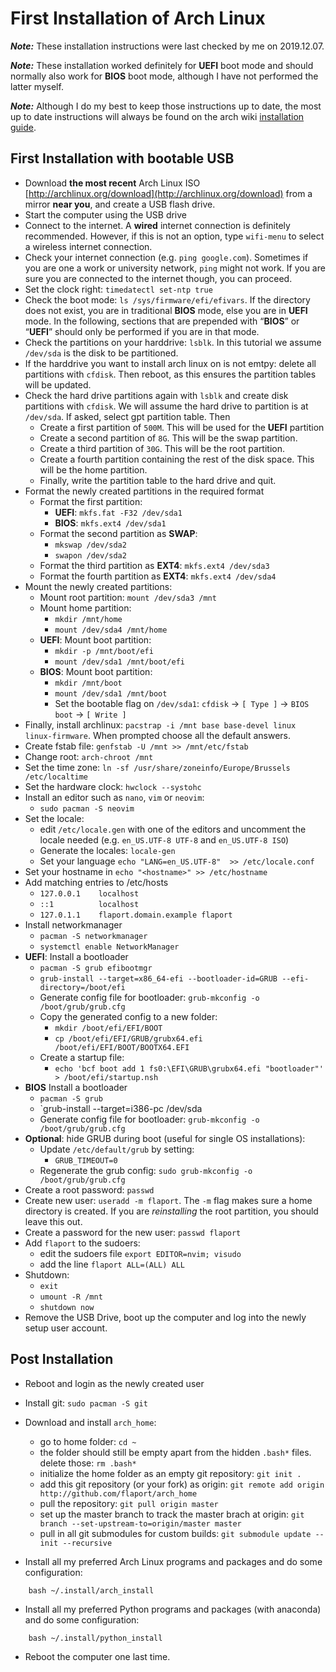 # First Installation of Arch Linux

***Note:*** These installation instructions were last checked by me on
2019.12.07.

***Note:*** These installation worked definitely for **UEFI** boot mode and
should normally also work for **BIOS** boot mode, although I have not performed
the latter myself.

***Note:*** Although I do my best to keep those instructions up to date, the
most up to date instructions will always be found on the arch wiki
[installation guide](https://wiki.archlinux.org/index.php/Installation_guide).

## First Installation with bootable USB
* Download **the most recent** Arch Linux ISO [http://archlinux.org/download](http://archlinux.org/download) from a mirror **near you**, and create a USB flash drive.
* Start the computer using the USB drive
* Connect to the internet. A **wired** internet connection is definitely recommended. However, if this is not an option, type `wifi-menu` to select a wireless internet connection.
* Check your internet connection (e.g. `ping google.com`). Sometimes if you are one a work or university network, `ping` might not work. If you are sure you are connected to the internet though, you can proceed.
* Set the clock right: `timedatectl set-ntp true`
* Check the boot mode: `ls /sys/firmware/efi/efivars`. If the directory does not exist, you are in traditional **BIOS** mode, else you are in **UEFI** mode. In the following, sections that are prepended with “**BIOS**” or “**UEFI**” should only be performed if you are in that mode.
* Check the partitions on your harddrive: `lsblk`. In this tutorial we assume `/dev/sda` is the disk to be partitioned.
* If the harddrive you want to install arch linux on is not emtpy: delete all partitions with `cfdisk`. Then reboot, as this ensures the partition tables will be updated.
* Check the hard drive partitions again with `lsblk` and create disk partitions with `cfdisk`. We will assume the hard drive to partition is at `/dev/sda`. If asked, select gpt partition table. Then
    * Create a first partition of `500M`. This will be used for the **UEFI** partition
    * Create a second partition of `8G`. This will be the swap partition.
    * Create a third partition of `30G`. This will be the root partition.
    * Create a fourth partition containing the rest of the disk space. This will be the home partition.
    * Finally, write the partition table to the hard drive and quit.
* Format the newly created partitions in the required format
    * Format the first partition:
        * **UEFI**: `mkfs.fat -F32 /dev/sda1`
        * **BIOS**: `mkfs.ext4 /dev/sda1`
    * Format the second partition as **SWAP**:
        * `mkswap /dev/sda2`
        * `swapon /dev/sda2`
    * Format the third partition as **EXT4**: `mkfs.ext4 /dev/sda3`
    * Format the fourth partition as **EXT4**: `mkfs.ext4 /dev/sda4`
* Mount the newly created partitions:
    * Mount root partition: `mount /dev/sda3 /mnt`
    * Mount home partition:
        * `mkdir /mnt/home`
        * `mount /dev/sda4 /mnt/home`
    * **UEFI**: Mount boot partition:
        * `mkdir -p /mnt/boot/efi`
        * `mount /dev/sda1 /mnt/boot/efi`
    * **BIOS**: Mount boot partition:
        * `mkdir /mnt/boot`
        * `mount /dev/sda1 /mnt/boot`
        * Set the bootable flag on `/dev/sda1`: `cfdisk` -> `[ Type ]` -> `BIOS boot` -> `[ Write ]`
* Finally, install archlinux: `pacstrap -i /mnt base base-devel linux linux-firmware`. When prompted choose all the default answers.
* Create fstab file: `genfstab -U /mnt >> /mnt/etc/fstab`
* Change root: `arch-chroot /mnt`
* Set the time zone: `ln -sf /usr/share/zoneinfo/Europe/Brussels /etc/localtime`
* Set the hardware clock: `hwclock --systohc`
* Install an editor such as `nano`, `vim` or `neovim`:
    * `sudo pacman -S neovim`
* Set the locale:
    * edit `/etc/locale.gen` with one of the editors and uncomment the locale needed (e.g. `en_US.UTF-8 UTF-8` and `en_US.UTF-8 ISO`)
    * Generate the locales: `locale-gen`
    * Set your language `echo "LANG=en_US.UTF-8"  >> /etc/locale.conf`
* Set your hostname in `echo "<hostname>" >> /etc/hostname`
* Add matching entries to /etc/hosts
    * `127.0.0.1    localhost`
    * `::1          localhost`
    * `127.0.1.1    flaport.domain.example flaport`
* Install networkmanager
    * `pacman -S networkmanager`
    * `systemctl enable NetworkManager`
* **UEFI**: Install a bootloader
    * `pacman -S grub efibootmgr`
    * `grub-install --target=x86_64-efi --bootloader-id=GRUB --efi-directory=/boot/efi`
    * Generate config file for bootloader: `grub-mkconfig -o /boot/grub/grub.cfg`
    * Copy the generated config to a new folder:
        * `mkdir /boot/efi/EFI/BOOT`
        * `cp /boot/efi/EFI/GRUB/grubx64.efi /boot/efi/EFI/BOOT/BOOTX64.EFI`
    * Create a startup file:
        * `echo 'bcf boot add 1 fs0:\EFI\GRUB\grubx64.efi "bootloader"' > /boot/efi/startup.nsh`
* **BIOS** Install a bootloader
    * `pacman -S grub`
    * `grub-install --target=i386-pc /dev/sda
    * Generate config file for bootloader: `grub-mkconfig -o /boot/grub/grub.cfg`
* **Optional**: hide GRUB during boot (useful for single OS installations):
    * Update `/etc/default/grub` by setting:
        * `GRUB_TIMEOUT=0`
    * Regenerate the grub config: `sudo grub-mkconfig -o /boot/grub/grub.cfg`
* Create a root password: `passwd`
* Create new user: `useradd -m flaport`. The `-m` flag makes sure a home directory is created. If you are *reinstalling* the root partition, you should leave this out.
* Create a password for the new user: `passwd flaport`
* Add `flaport` to the sudoers:
    * edit the sudoers file `export EDITOR=nvim; visudo`
    * add the line `flaport ALL=(ALL) ALL`
* Shutdown:
    * `exit`
    * `umount -R /mnt`
    * `shutdown now`
* Remove the USB Drive, boot up the computer and log into the newly setup user account.

## Post Installation
* Reboot and login as the newly created user
* Install git: `sudo pacman -S git`
* Download and install `arch_home`:
    * go to home folder: `cd ~`
    * the folder should still be empty apart from the hidden `.bash*` files. delete those: `rm .bash*`
    * initialize the home folder as an empty git repository: `git init .`
    * add this git repository (or your fork) as origin: `git remote add origin http://github.com/flaport/arch_home`
    * pull the repository: `git pull origin master`
    * set up the master branch to track the master brach at origin: `git branch --set-upstream-to=origin/master master`
    * pull in all git submodules for custom builds: `git submodule update --init --recursive`

* Install all my preferred Arch Linux programs and packages and do some configuration:
```
    bash ~/.install/arch_install
```

* Install all my preferred Python programs and packages (with anaconda) and do some configuration:
```
    bash ~/.install/python_install
```

* Reboot the computer one last time.
